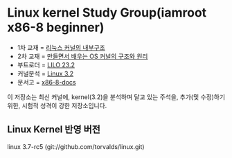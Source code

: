 Linux kernel Study Group(iamroot x86-8 beginner)
========================================
* 1차 교재 = [리눅스 커널의 내부구조](http://www.yes24.com/24/goods/3080849)
* 2차 교재 = [만들면서 배우는 OS 커널의 구조와 원리](http://www.yes24.com/24/goods/1469757)
* 부트로더 = [LILO 23.2](http://code.google.com/p/linx86study8-lilo232)
* 커널분석 = [Linux 3.2](https://github.com/x86-8/linux-3.2.git)
* 문서고 = [x86-8-docs](https://github.com/x86-8/x86-8-docs.git)

이 저장소는 최신 커널에, kernel(3.2)을 분석하며 달고 있는 주석을,
추가(및 수정)하기 위한, 시험적 성격이 강한 저장소입니다.

Linux Kernel 반영 버전
-----------------------
linux 3.7-rc5 (git://github.com/torvalds/linux.git)
